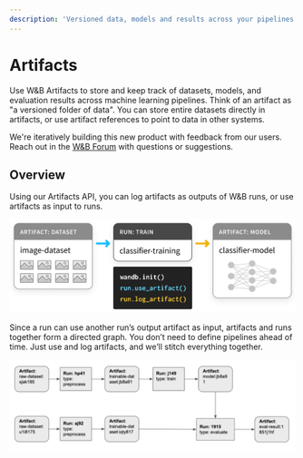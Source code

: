 ```yaml
---
description: 'Versioned data, models and results across your pipelines'
---
```


# Artifacts

Use W&B Artifacts to store and keep track of datasets, models, and evaluation results across machine learning pipelines. Think of an artifact as "a versioned folder of data". You can store entire datasets directly in artifacts, or use artifact references to point to data in other systems.

We're iteratively building this new product with feedback from our users. Reach out in the [W&B Forum](http://bit.ly/wandb-forum) with questions or suggestions.

## Overview

 Using our Artifacts API, you can log artifacts as outputs of W&B runs, or use artifacts as input to runs.

![](../.gitbook/assets/simple-artifact-diagram-2.png)

Since a run can use another run’s output artifact as input, artifacts and runs together form a directed graph. You don’t need to define pipelines ahead of time. Just use and log artifacts, and we’ll stitch everything together.

![](../.gitbook/assets/artifact2.png)

